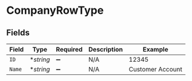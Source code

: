 # CompanyRowType


## Fields

| Field              | Type               | Required           | Description        | Example            |
| ------------------ | ------------------ | ------------------ | ------------------ | ------------------ |
| `ID`               | **string*          | :heavy_minus_sign: | N/A                | 12345              |
| `Name`             | **string*          | :heavy_minus_sign: | N/A                | Customer Account   |